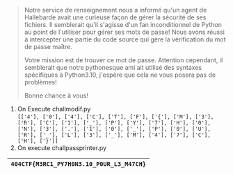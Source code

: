 > Notre service de renseignement nous a informé qu'un agent de Hallebarde avait une curieuse façon de gérer la sécurité de ses fichiers. Il semblerait qu'il s'agisse d'un fan inconditionnel de Python au point de l'utiliser pour gérer ses mots de passe! Nous avons réussi à intercepter une partie du code source qui gère la vérification du mot de passe maître.
>
> Votre mission est de trouver ce mot de passe. Attention cependant, il semblerait que notre pythonesque ami ait utilisé des syntaxes spécifiques à Python3.10, j'espère que cela ne vous posera pas de problèmes!
>
> Bonne chance à vous!

1. On Execute challmodif.py  
   `[['4'], ['0'], ['4'], ['C'], ['T'], ['F'], ['{'], ['M'], ['3'], ['R'], ['C'], ['1'], ['_'], ['P'], ['Y'], ['7'], ['H'], ['0'], ['N'], ['3'], ['.'], ['1'], ['0'], ['_'], ['P'], ['0'], ['U'], ['R'], ['_'], ['L'], ['3'], ['_'], ['M'], ['4'], ['7'], ['C'], ['H'], ['}']]`
2. On execute challpassprinter.py


| `404CTF{M3RC1_PY7H0N3.10_P0UR_L3_M47CH}` |
|------------------------------------------|
